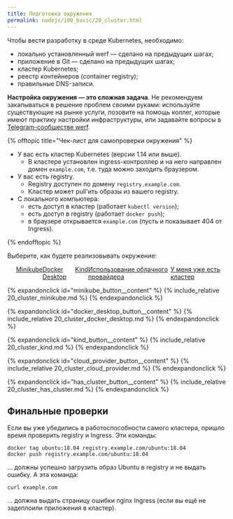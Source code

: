 ```yaml
---
title: Подготовка окружения
permalink: nodejs/100_basic/20_cluster.html
---
```


Чтобы вести разработку в среде Kubernetes, необходимо:

- локально установленный werf — сделано на предыдущих шагах;
- приложение в Git — сделано на предыдущих шагах;
- кластер Kubernetes;
- реестр контейнеров (container registry);
- правильные DNS-записи.

**Настройка окружения — это сложная задача**. Не рекомендуем закапываться в решение проблем своими руками: используйте существующие на рынке услуги, позовите на помощь коллег, которые имеют практику настройки инфраструктуры, или задавайте вопросы в [Telegram-сообществе werf](https://t.me/werf_ru).

{% offtopic title="Чек-лист для самопроверки окружения" %}

- У вас есть кластер Kubernetes (версии 1.14 или выше).
    - В кластере установлен ingress-контроллер и на него направлен домен `example.com`, т.е. туда можно заходить браузером.
- У вас есть registry.
    - Registry доступен по домену `registry.example.com`.
    - Кластер может pull'ить образы из вашего registry.
- С локального компьютера:
    - есть доступ в кластер (работает `kubectl version`);
    - есть доступ в registry (работает `docker push`);
    - в браузере открывается `example.com` (пусть и показывает 404 от Ingress).

{% endofftopic %}

Выберите, как будете реализовывать окружение:

<div style="display: flex; justify-content: space-between; margin: 0 10px 0 20px;">
<div class="button__blue button__blue_inline expand_columns_button" id="minikube_button"><a href="#">Minikube</a></div>
<div class="button__blue button__blue_inline expand_columns_button" id="docker_desktop_button"><a href="#">Docker Desktop</a></div>
<div class="button__blue button__blue_inline expand_columns_button" id="kind_button"><a href="#">Kind</a></div>
<div class="button__blue button__blue_inline expand_columns_button" id="cloud_provider_button"><a href="#">Использование облачного провайдера</a></div>
<div class="button__blue button__blue_inline expand_columns_button" id="has_cluster_button"><a href="#">У меня уже есть кластер</a></div>
</div>

{% expandonclick id="minikube_button__content" %}
{% include_relative 20_cluster_minikube.md %}
{% endexpandonclick %}

{% expandonclick id="docker_desktop_button__content" %}
{% include_relative 20_cluster_docker_desktop.md %}
{% endexpandonclick %}

{% expandonclick id="kind_button__content" %}
{% include_relative 20_cluster_kind.md %}
{% endexpandonclick %}

{% expandonclick id="cloud_provider_button__content" %}
{% include_relative 20_cluster_cloud_provider.md %}
{% endexpandonclick %}

{% expandonclick id="has_cluster_button__content" %}
{% include_relative 20_cluster_has_cluster.md %}
{% endexpandonclick %}

## Финальные проверки

Если вы уже убедились в работоспособности самого кластера, пришло время проверить registry и Ingress. Эти команды:

```shell
docker tag ubuntu:18.04 registry.example.com/ubuntu:18.04
docker push registry.example.com/ubuntu:18.04
```

… должны успешно загрузить образ Ubuntu в registry и не выдать ошибку. А эта команда:

```shell
curl example.com
```

… должна выдать страницу ошибки nginx Ingress (если вы ещё не задеплоили приложения в кластер).

<div id="go-forth-button">
    <go-forth url="30_deploy.html" label="Деплой приложения" framework="{{ page.label_framework }}" ci="{{ page.label_ci }}" guide-code="{{ page.guide_code }}" base-url="{{ site.baseurl }}"></go-forth>
</div>
